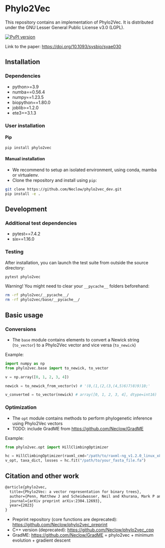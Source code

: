 # Phylo2Vec

This repository contains an implementation of Phylo2Vec. It is distributed under
the GNU Lesser General Public License v3.0 (LGPL).

[![PyPI version](https://badge.fury.io/py/phylo2vec.svg)](https://pypi.org/project/phylo2vec/)

Link to the paper: <https://doi.org/10.1093/sysbio/syae030>

## Installation

### Dependencies

- python>=3.9
- numba==0.56.4
- numpy==1.23.5
- biopython==1.80.0
- joblib>=1.2.0
- ete3==3.1.3

### User installation

#### Pip

```bash
pip install phylo2vec
```

#### Manual installation

- We recommend to setup an isolated environment, using conda, mamba or
  virtualenv.
- Clone the repository and install using `pip`:

```bash
git clone https://github.com/Neclow/phylo2vec_dev.git
pip install -e .
```

## Development

### Additional test dependencies

- pytest==7.4.2
- six==1.16.0

### Testing

After installation, you can launch the test suite from outside the source
directory:

```bash
pytest phylo2vec
```

Warning! You might need to clear your `__pycache__` folders beforehand:

```bash
rm -rf phylo2vec/__pycache__/
rm -rf phylo2vec/base/__pycache__/
```

## Basic usage

### Conversions

- The `base` module contains elements to convert a Newick string (`to_vector`)
  to a Phylo2Vec vector and vice versa (`to_newick`)

Example:

```python
import numpy as np
from phylo2vec.base import to_newick, to_vector

v = np.array([0, 1, 2, 3, 4])

newick = to_newick_from_vector(v) # '(0,(1,(2,(3,(4,5)6)7)8)9)10;'

v_converted = to_vector(newick) # array([0, 1, 2, 3, 4], dtype=int16)
```

### Optimization

- The `opt` module contains methods to perform phylogenetic inference using
  Phylo2Vec vectors
- TODO: include GradME from <https://github.com/Neclow/GradME>

Example:

```python
from phylo2vec.opt import HillClimbingOptimizer

hc = HillClimbingOptimizer(raxml_cmd="/path/to/raxml-ng_v1.2.0_linux_x86_64/raxml-ng", verbose=True)
v_opt, taxa_dict, losses = hc.fit("/path/to/your_fasta_file.fa")
```

## Citation and other work

```latex
@article{phylo2vec,
  title={Phylo2Vec: a vector representation for binary trees},
  author={Penn, Matthew J and Scheidwasser, Neil and Khurana, Mark P and Duch{\^e}ne, David A and Donnelly, Christl A and Bhatt, Samir},
  journal={arXiv preprint arXiv:2304.12693},
  year={2023}
}
```

- Preprint repository (core functions are deprecated):
  <https://github.com/Neclow/phylo2vec_preprint>
- C++ version (deprecated): <https://github.com/Neclow/phylo2vec_cpp>
- GradME: <https://github.com/Neclow/GradME> = phylo2vec + minimum evolution +
  gradient descent
